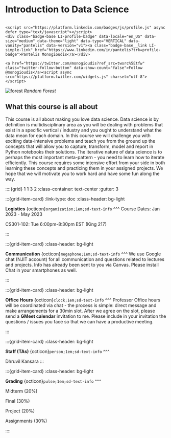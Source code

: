 # Introduction to Data Science

```{only} html

<script src="https://platform.linkedin.com/badges/js/profile.js" async defer type="text/javascript"></script>
<div class="badge-base LI-profile-badge" data-locale="en_US" data-size="medium" data-theme="light" data-type="VERTICAL" data-vanity="pantelis" data-version="v1"><a class="badge-base__link LI-simple-link" href="https://www.linkedin.com/in/pantelis?trk=profile-badge">Pantelis Monogioudis</a></div>
              
<a href="https://twitter.com/monogioudis?ref_src=twsrc%5Etfw" class="twitter-follow-button" data-show-count="false">Follow @monogioudis</a><script async src="https://platform.twitter.com/widgets.js" charset="utf-8"></script>

```

![forest](forest.jpg)
*Random Forest* 

## What this course is all about  

This course is all about making you love data science. Data science is by definition is multidisciplinary area as you will be dealing with problems that exist in a specific vertical / industry and you ought to understand what the data mean for each domain.  In this course we will challenge you with exciting data-intensive problems and teach you from the ground up the concepts that will allow you to capture, transform, model and report in Python notebooks their solutions.  The iterative nature of data science is to perhaps the most important meta-pattern - you need to learn how to iterate efficiently. This course requires some intensive effort from your side in both learning these concepts and practicing them in your assigned projects. We hope that we will motivate you to work hard and have some fun along the way.

::::{grid} 1 1 3 2
:class-container: text-center
:gutter: 3

:::{grid-item-card}
:link-type: doc
:class-header: bg-light

**Logistics** {octicon}`organization;1em;sd-text-info`
^^^
Course Dates: Jan 2023 - May 2023

CS301-102: Tue 6:00pm-8:30pm EST (King 217)

:::

:::{grid-item-card}
:class-header: bg-light

**Communication** {octicon}`megaphone;1em;sd-text-info`
^^^
We use Google chat (NJIT account) for all communication and questions related to lectures and projects. Info has already been sent to you via Canvas. Please install Chat in your smartphones as well.


:::

:::{grid-item-card}
:class-header: bg-light

**Office Hours** {octicon}`clock;1em;sd-text-info`
^^^
Professor Office hours will be coordinated via chat  - the process is simple: direct message and make arrangements for a 30min slot. After we agree on the slot, please send a **GMeet calendar** invitation to me. Please include in your invitation the questions / issues you face so that we can have a productive meeting. 

:::

:::{grid-item-card}
:class-header: bg-light

**Staff (TAs)** {octicon}`person;1em;sd-text-info`
^^^

Dhruvil Kansara
:::

:::{grid-item-card}
:class-header: bg-light

**Grading** {octicon}`pulse;1em;sd-text-info`
^^^

Midterm (20%)

Final (30%)

Project (20%)

Assignments (30%)



::::

